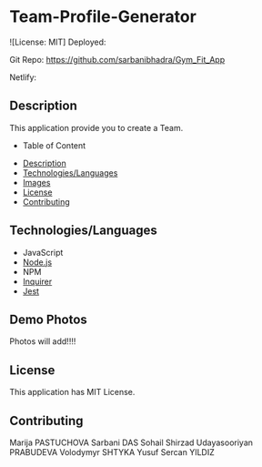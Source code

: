 # Team-Profile-Generator

![License: MIT]
 Deployed: 

 Git Repo: https://github.com/sarbanibhadra/Gym_Fit_App

 Netlify: 

## Description

This application provide you to create a Team.

- Table of Content
 * [Description](#description)
 * [Technologies/Languages](#technologieslanguages)
 * [Images](#images)
 * [License](#license)
 * [Contributing](#contributing)
 

## Technologies/Languages

- JavaScript
- [Node.js](https://nodejs.org/)
- NPM
- [Inquirer](https://www.npmjs.com/package//inquirer)
- [Jest](https://www.npmjs.com/package/jest)

## Demo Photos

Photos will add!!!!


## License

This application has MIT License.

## Contributing

Marija PASTUCHOVA
Sarbani DAS
Sohail Shirzad
Udayasooriyan PRABUDEVA
Volodymyr SHTYKA
Yusuf Sercan YILDIZ
